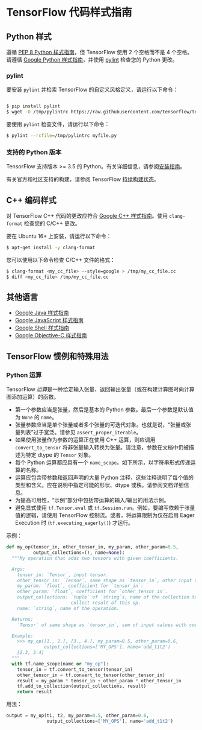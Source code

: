 # TensorFlow 代码样式指南

## Python 样式

遵循 [PEP 8 Python 样式指南](https://www.python.org/dev/peps/pep-0008/)，但 TensorFlow 使用 2 个空格而不是 4 个空格。请遵循 [Google Python 样式指南](https://github.com/google/styleguide/blob/gh-pages/pyguide.md)，并使用 [pylint](https://www.pylint.org/) 检查您的 Python 更改。

### pylint

要安装 `pylint` 并检索 TensorFlow 的自定义风格定义，请运行以下命令：

```bash

$ pip install pylint
$ wget -O /tmp/pylintrc https://raw.githubusercontent.com/tensorflow/tensorflow/master/tensorflow/tools/ci_build/pylintrc
```

要使用 `pylint` 检查文件，请运行以下命令：

```bash
$ pylint --rcfile=/tmp/pylintrc myfile.py
```

### 支持的 Python 版本

TensorFlow 支持版本 >= 3.5 的 Python。有关详细信息，请参阅[安装指南](https://www.tensorflow.org/install)。

有关官方和社区支持的构建，请参阅 TensorFlow [持续构建状态](https://github.com/tensorflow/tensorflow/blob/master/README.md#continuous-build-status)。

## C++ 编码样式

对 TensorFlow C++ 代码的更改应符合 [Google C++ 样式指南](https://google.github.io/styleguide/cppguide.html)。使用 `clang-format` 检查您的 C/C++ 更改。

要在 Ubuntu 16+ 上安装，请运行以下命令：

```bash
$ apt-get install -y clang-format
```

您可以使用以下命令检查 C/C++ 文件的格式：

```bash
$ clang-format <my_cc_file> --style=google > /tmp/my_cc_file.cc
$ diff <my_cc_file> /tmp/my_cc_file.cc
```

## 其他语言

- [Google Java 样式指南](https://google.github.io/styleguide/javaguide.html)
- [Google JavaScript 样式指南](https://google.github.io/styleguide/jsguide.html)
- [Google Shell 样式指南](https://google.github.io/styleguide/shell.xml)
- [Google Objective-C 样式指南](https://google.github.io/styleguide/objcguide.html)

## TensorFlow 惯例和特殊用法

### Python 运算

TensorFlow *运算*是一种给定输入张量、返回输出张量（或在构建计算图时向计算图添加运算）的函数。

- 第一个参数应当是张量，然后是基本的 Python 参数。最后一个参数是默认值为 `None` 的 `name`。
- 张量参数应当是单个张量或者多个张量的可迭代对象。也就是说，“张量或张量列表”过于宽泛。请参见 `assert_proper_iterable`。
- 如果使用张量作为参数的运算正在使用 C++ 运算，则应调用 `convert_to_tensor` 将非张量输入转换为张量。请注意，参数在文档中仍被描述为特定 dtype 的 `Tensor` 对象。
- 每个 Python 运算都应具有一个 `name_scope`。如下所示，以字符串形式传递运算的名称。
- 运算应包含带参数和返回声明的大量 Python 注释，这些注释说明了每个值的类型和含义。应在说明中指定可能的形状、dtype 或秩。请参阅文档详细信息。
- 为提高可用性，“示例”部分中包括带运算的输入/输出的用法示例。
- 避免显式使用 `tf.Tensor.eval` 或 `tf.Session.run`。例如，要编写依赖于张量值的逻辑，请使用 TensorFlow 控制流。或者，将运算限制为仅在启用 Eager Execution 时 (`tf.executing_eagerly()`) 才运行。

示例：

```python
def my_op(tensor_in, other_tensor_in, my_param, other_param=0.5,
          output_collections=(), name=None):
  """My operation that adds two tensors with given coefficients.

  Args:
    tensor_in: `Tensor`, input tensor.
    other_tensor_in: `Tensor`, same shape as `tensor_in`, other input tensor.
    my_param: `float`, coefficient for `tensor_in`.
    other_param: `float`, coefficient for `other_tensor_in`.
    output_collections: `tuple` of `string`s, name of the collection to
                        collect result of this op.
    name: `string`, name of the operation.

  Returns:
    `Tensor` of same shape as `tensor_in`, sum of input values with coefficients.

  Example:
    >>> my_op([1., 2.], [3., 4.], my_param=0.5, other_param=0.6,
              output_collections=['MY_OPS'], name='add_t1t2')
    [2.3, 3.4]
  """
  with tf.name_scope(name or "my_op"):
    tensor_in = tf.convert_to_tensor(tensor_in)
    other_tensor_in = tf.convert_to_tensor(other_tensor_in)
    result = my_param * tensor_in + other_param * other_tensor_in
    tf.add_to_collection(output_collections, result)
    return result
```

用法：

```python
output = my_op(t1, t2, my_param=0.5, other_param=0.6,
               output_collections=['MY_OPS'], name='add_t1t2')
```
